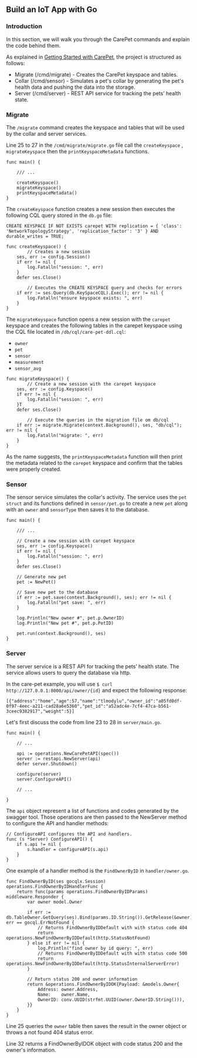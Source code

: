 Build an IoT App with Go
------------------------

### Introduction

In this section, we will walk you through the CarePet commands and explain the code behind them.

As explained in [Getting Started with CarePet](/getting-started.md), the project is structured as follows:
- Migrate (/cmd/migrate) - Creates the CarePet keyspace and tables.
- Collar (/cmd/sensor) - Simulates a pet's collar by generating the pet's health data and pushing the data into the storage.
- Server (/cmd/server) - REST API service for tracking the pets’ health state.


### Migrate

The `/migrate` command creates the keyspace and tables that will be used by the collar and server services.

Line 25 to 27 in the `/cmd/migrate/migrate.go` file call the `createKeyspace` , `migrateKeyspace` then the `printKeyspaceMetadata` functions.

```
func main() {
	
	/// ...

	createKeyspace()
	migrateKeyspace()
	printKeyspaceMetadata()
}
```

The `createKeyspace` function creates a new session then executes the following CQL query stored in the  `db.go` file:

```
CREATE KEYSPACE IF NOT EXISTS carepet WITH replication = { 'class': 'NetworkTopologyStrategy', 'replication_factor': '3' } AND durable_writes = TRUE;
```

```
func createKeyspace() {
        // Creates a new session
	ses, err := config.Session()
	if err != nil {
		log.Fatalln("session: ", err)
	}
	defer ses.Close()

        // Executes the CREATE KEYSPACE query and checks for errors
	if err := ses.Query(db.KeySpaceCQL).Exec(); err != nil {
		log.Fatalln("ensure keyspace exists: ", err)
	}
}
```

The `migrateKeyspace` function opens a new session with the `carepet` keyspace and creates the following tables in the carepet keyspace using the CQL file located in `/db/cql/care-pet-ddl.cql`:
- `owner`
- `pet`
- `sensor`
- `measurement`
- `sensor_avg`

```
func migrateKeyspace() {
        // Create a new session with the carepet keyspace 
	ses, err := config.Keyspace()
	if err != nil {
		log.Fatalln("session: ", err)
	}T
	defer ses.Close()

        // Execute the queries in the migration file om db/cql
	if err := migrate.Migrate(context.Background(), ses, "db/cql"); err != nil {
		log.Fatalln("migrate: ", err)
	}
}
```

As the name suggests, the `printKeyspaceMetadata` function will then print the metadata related to the `carepet` keyspace and confirm that the tables were properly created.

### Sensor

The sensor service simulates the collar's activity. The service uses the `pet struct` and its functions defined in `sensor/pet.go` to create a new `pet` along with an `owner` and `sensorType` then saves it to the database.

```
func main() {

	/// ...

	// Create a new session with carepet keyspace
	ses, err := config.Keyspace()
	if err != nil {
		log.Fatalln("session: ", err)
	}
	defer ses.Close()

	// Generate new pet
	pet := NewPet()

	// Save new pet to the database
	if err := pet.save(context.Background(), ses); err != nil {
		log.Fatalln("pet save: ", err)
	}

	log.Println("New owner #", pet.p.OwnerID)
	log.Println("New pet #", pet.p.PetID)

	pet.run(context.Background(), ses)
}
```

### Server

The server service is a REST API for tracking the pets’ health state. The service allows users to query the database via http.

In the care-pet example, you will use `$ curl http://127.0.0.1:8000/api/owner/{id}` and expect the following response:

```
[{"address":"home","age":57,"name":"tlmodylu","owner_id":"a05fd0df-0f97-4eec-a211-cad28a6e5360","pet_id":"a52adc4e-7cf4-47ca-b561-3ceec9382917","weight":5}]
```

Let's first discuss the code from line 23 to 28 in `server/main.go`.

```
func main() {

	// ...
	
	api := operations.NewCarePetAPI(spec())
	server := restapi.NewServer(api)
	defer server.Shutdown()

	configure(server)
	server.ConfigureAPI()

	// ...

}
```
The `api` object represent a list of functions and codes generated by the swagger tool. Those operations are then passed to the NewServer method to configure the API and handler methods:

```
// ConfigureAPI configures the API and handlers.
func (s *Server) ConfigureAPI() {
	if s.api != nil {
		s.handler = configureAPI(s.api)
	}
}
```
One example of a  handler method is the `FindOwnerByID` in `handler/owner.go`.

```
func FindOwnerByID(ses gocqlx.Session) operations.FindOwnerByIDHandlerFunc {
	return func(params operations.FindOwnerByIDParams) middleware.Responder {
		var owner model.Owner

		if err := db.TableOwner.GetQuery(ses).Bind(params.ID.String()).GetRelease(&owner); err == gocql.ErrNotFound {
			// Returns FindOwnerByIDDefault with with status code 404
			return operations.NewFindOwnerByIDDefault(http.StatusNotFound)
		} else if err != nil {
			log.Println("find owner by id query: ", err)
			// Returns FindOwnerByIDDefault with with status code 500
			return operations.NewFindOwnerByIDDefault(http.StatusInternalServerError)
		}

		// Return status 200 and owner information
		return &operations.FindOwnerByIDOK{Payload: &models.Owner{
			Address: owner.Address,
			Name:    owner.Name,
			OwnerID: conv.UUID(strfmt.UUID(owner.OwnerID.String())),
		}}
	}
}
```
Line 25 queries the `owner` table then saves the result in the owner object or throws a not found 404 status error.

Line 32 returns a FindOwnerByIDOK object with code status 200 and the owner's information.
